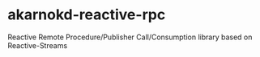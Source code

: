 # akarnokd-reactive-rpc
Reactive Remote Procedure/Publisher Call/Consumption library based on Reactive-Streams
